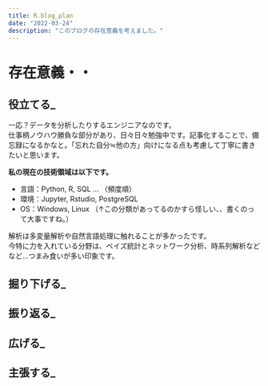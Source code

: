 ```yaml
---
title: R.blog_plan
date: "2022-03-24"
description: "このブログの存在意義を考えました。"
---
```


# 存在意義・・
## 役立てる_

一応？データを分析したりするエンジニアなのです。  
仕事柄ノウハウ勝負な部分があり、日々日々勉強中です。記事化することで、備忘録になるかなと。「忘れた自分≒他の方」向けになる点も考慮して丁寧に書きたいと思います。

**私の現在の技術領域は以下です。**

- 言語：Python, R, SQL ... （頻度順）
- 環境：Jupyter, Rstudio, PostgreSQL
- OS：Windows, Linux
（↑この分類があってるのかすら怪しい、、書くのって大事ですね。）

解析は多変量解析や自然言語処理に触れることが多かったです。  
今特に力を入れている分野は、ベイズ統計とネットワーク分析、時系列解析などなど...つまみ食いが多い印象です。


## 掘り下げる_
## 振り返る_
## 広げる_
## 主張する_